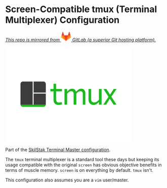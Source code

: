 # Screen-Compatible tmux (Terminal Multiplexer) Configuration

*[This repo is mirrored from ![Fox](gitlab.png) GitLab (a superior Git hosting platform).](https://gitlab.com/skilstak/config/tmux)*

![TMUX Logo](logo-large.png)

Part of the [SkilStak Terminal Master configuration](https://gitlab.com/skilstak/config).

The `tmux` terminal multiplexer is a standard tool these days but keeping its usage compatible with the original `screen` has obvious objective benefits in terms of muscle memory. `screen` is on everything by default. `tmux` isn't.

This configuration also assumes you are a `vim` user/master.
